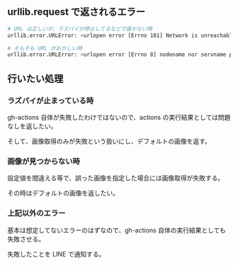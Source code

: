 ## urllib.request で返されるエラー

``` sh
# URL は正しいが、ラズパイが停止してるなどで届かない時
urllib.error.URLError: <urlopen error [Errno 101] Network is unreachable>

# そもそも URL がおかしい時
urllib.error.URLError: <urlopen error [Errno 8] nodename nor servname provided, or not known>
```

## 行いたい処理

### ラズパイが止まっている時

gh-actions 自体が失敗したわけではないので、actions の実行結果としては問題なしを返したい。

そして、画像取得のみが失敗という扱いにし、デフォルトの画像を返す。

### 画像が見つからない時

設定値を間違える等で、誤った画像を指定した場合には画像取得が失敗する。

その時はデフォルトの画像を返したい。

### 上記以外のエラー

基本は想定してないエラーのはずなので、gh-actions 自体の実行結果としても失敗させる。

失敗したことを LINE で通知する。
